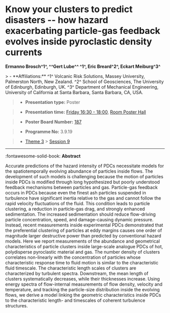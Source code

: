 # Know your clusters to predict disasters -- how hazard exacerbating particle-gas feedback evolves inside pyroclastic density currents

**Ermanno Brosch^1^, ^^Gert Lube^^ ^1^, Eric Breard^2^, Eckart Meiburg^3^**

<!-- more -->> - **Affiliations:** ^1^ Volcanic Risk Solutions, Massey University, Palmerston North, New Zealand. ^2^ School of Geosciences, The University of Edinburgh, Edinburgh, UK. ^3^ Department of Mechanical Engineering, University of California at Santa Barbara, Santa Barbara, CA, USA.

> - **Presentation type:** Poster

> - **Presentation time:** [Friday 16:30 - 18:00](../sessions_comparison.md#__tabbed_4_6), [Room Poster Hall](../maps_venue.md#__tabbed_1_1)

> - **Poster Board Number:** [187](../map_poster_boards.md#friday)

> - **Programme No:** 3.9.19

> - [Theme 3](../theme3.md) > [Session 9](../sessions/session-3-9.md)

--- 

:fontawesome-solid-book: **Abstract**

Accurate predictions of the hazard intensity of PDCs necessitate models for the spatiotemporally evolving abundance of particles inside flows. The development of such models is challenging because the motion of particles inside PDCs is modified through long hypothesized but poorly understood feedback mechanisms between particles and gas.
Particle-gas feedback occurs in PDCs because even the finest ash particles suspended in turbulence have significant inertia relative to the gas and cannot follow the rapid velocity fluctuations of the fluid. This condition leads to particle clustering, a reduction in particle-gas drag, and strongly enhanced sedimentation. The increased sedimentation should reduce flow-driving particle concentration, speed, and damage-causing dynamic pressure. Instead, recent measurements inside experimental PDCs demonstrated that the preferential clustering of particles at eddy margins causes one order of magnitude larger destructive power than predicted by conventional hazard models.
Here we report measurements of the abundance and geometrical characteristics of particle clusters inside large-scale analogue PDCs of hot, polydisperse pyroclastic material and gas. The number density of clusters correlates non-linearly with the concentration of particles whose characteristic response time to fluid motion is similar to the characteristic fluid timescale. The characteristic length scales of clusters are characterized by turbulent spectra. Downstream, the mean length of clusters systematically decreases, while their thicknesses increase. Using energy spectra of flow-internal measurements of flow density, velocity and temperature, and tracking the particle-size distribution inside the evolving flows, we derive a model linking the geometric characteristics inside PDCs to the characteristic length- and timescales of coherent turbulence structures.


